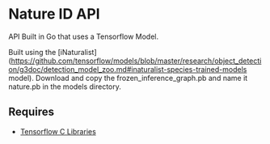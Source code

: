 # Nature ID API
API Built in Go that uses a Tensorflow Model. 

Built using the [iNaturalist](https://github.com/tensorflow/models/blob/master/research/object_detection/g3doc/detection_model_zoo.md#inaturalist-species-trained-models model).
Download and copy the frozen_inference_graph.pb and name it nature.pb in the models directory.

## Requires

- [Tensorflow C Libraries](https://www.tensorflow.org/install/lang_c)
